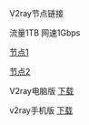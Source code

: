 V2ray节点链接

流量1TB 网速1Gbps

[节点1](vless://b3d63fd3-413b-4cc7-86ea-e78f02d302f8@mg2.372164885.xyz:45573?type=xhttp&path=%2Fac99b690&host=&mode=auto&security=reality&pbk=smmLx2drJVSzm9edHrTCbcLyJlnpBzAumau78JvwmTQ&fp=chrome&sni=yahoo.com&sid=e1e73a39867f&spx=%2F#vless%2Bxhttp%2Breality-6r87m1zu)

[节点2](vmess://ewogICJ2IjogIjIiLAogICJwcyI6ICJ2bWVzcyt3cyt0bHMtMjhwOHl2Y24iLAogICJhZGQiOiAibWcyLjM3MjE2NDg4NS54eXoiLAogICJwb3J0IjogNDQzLAogICJpZCI6ICIwMTI1YTM4OC03MGVjLTQ1ZmItOGZlYS03Nzc0MmVlOTgxMjgiLAogICJzY3kiOiAiYXV0byIsCiAgIm5ldCI6ICJ3cyIsCiAgInR5cGUiOiAibm9uZSIsCiAgInRscyI6ICJ0bHMiLAogICJwYXRoIjogIi83MTViOTg1NSIsCiAgImhvc3QiOiAiIiwKICAiZnAiOiAiY2hyb21lIgp9)


V2ray电脑版 [下载](https://share.feijipan.com/s/biERQkMA)


v2ray手机版  [下载](https://share.feijipan.com/s/bRAhkOuX)